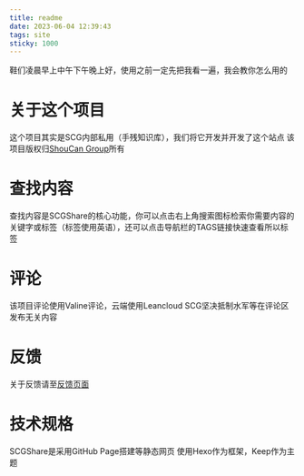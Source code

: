 ```yaml
---
title: readme
date: 2023-06-04 12:39:43
tags: site
sticky: 1000
---
```

鞋们凌晨早上中午下午晚上好，使用之前一定先把我看一遍，我会教你怎么用的
<!-- more -->
# 关于这个项目
这个项目其实是SCG内部私用（手残知识库），我们将它开发并开发了这个站点
该项目版权归[ShouCan Group](https://shoucangroup.github.io)所有
# 查找内容
查找内容是SCGShare的核心功能，你可以点击右上角搜索图标检索你需要内容的关键字或标签（标签使用英语），还可以点击导航栏的TAGS链接快速查看所以标签

# 评论
该项目评论使用Valine评论，云端使用Leancloud
SCG坚决抵制水军等在评论区发布无关内容

# 反馈
关于反馈请至[反馈页面](feedback.html)

# 技术规格
SCGShare是采用GitHub Page搭建等静态网页
使用Hexo作为框架，Keep作为主题
## 